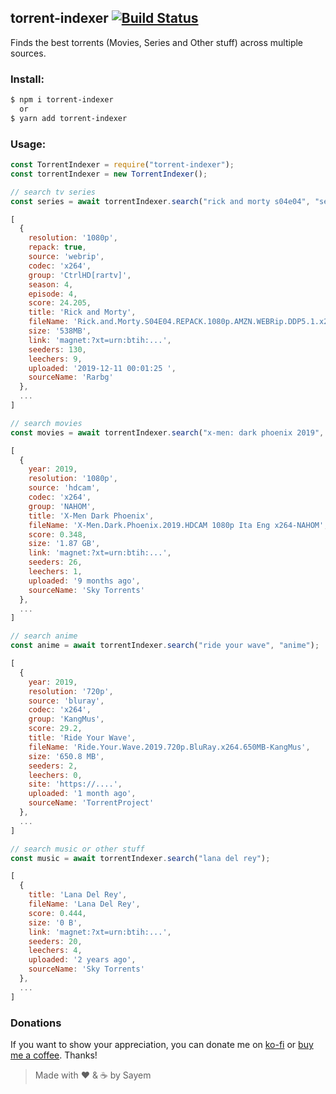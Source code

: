 ## torrent-indexer [![Build Status](https://travis-ci.org/sayem314/torrent-indexer.svg?branch=master)](https://travis-ci.org/sayem314/torrent-indexer)

Finds the best torrents (Movies, Series and Other stuff) across multiple sources.

### Install:

```bash
$ npm i torrent-indexer
  or
$ yarn add torrent-indexer
```

### Usage:

```js
const TorrentIndexer = require("torrent-indexer");
const torrentIndexer = new TorrentIndexer();
```

```js
// search tv series
const series = await torrentIndexer.search("rick and morty s04e04", "series");

[
  {
    resolution: '1080p',
    repack: true,
    source: 'webrip',
    codec: 'x264',
    group: 'CtrlHD[rartv]',
    season: 4,
    episode: 4,
    score: 24.205,
    title: 'Rick and Morty',
    fileName: 'Rick.and.Morty.S04E04.REPACK.1080p.AMZN.WEBRip.DDP5.1.x264-CtrlHD[rartv]',
    size: '538MB',
    link: 'magnet:?xt=urn:btih:...',
    seeders: 130,
    leechers: 9,
    uploaded: '2019-12-11 00:01:25 ',
    sourceName: 'Rarbg'
  },
  ...
]
```

```js
// search movies
const movies = await torrentIndexer.search("x-men: dark phoenix 2019", "movie");

[
  {
    year: 2019,
    resolution: '1080p',
    source: 'hdcam',
    codec: 'x264',
    group: 'NAHOM',
    title: 'X-Men Dark Phoenix',
    fileName: 'X-Men.Dark.Phoenix.2019.HDCAM 1080p Ita Eng x264-NAHOM',
    score: 0.348,
    size: '1.87 GB',
    link: 'magnet:?xt=urn:btih:...',
    seeders: 26,
    leechers: 1,
    uploaded: '9 months ago',
    sourceName: 'Sky Torrents'
  },
  ...
]
```

```js
// search anime
const anime = await torrentIndexer.search("ride your wave", "anime");

[
  {
    year: 2019,
    resolution: '720p',
    source: 'bluray',
    codec: 'x264',
    group: 'KangMus',
    score: 29.2,
    title: 'Ride Your Wave',
    fileName: 'Ride.Your.Wave.2019.720p.BluRay.x264.650MB-KangMus',
    size: '650.8 MB',
    seeders: 2,
    leechers: 0,
    site: 'https://....',
    uploaded: '1 month ago',
    sourceName: 'TorrentProject'
  },
  ...
]
```

```js
// search music or other stuff
const music = await torrentIndexer.search("lana del rey");

[
  {
    title: 'Lana Del Rey',
    fileName: 'Lana Del Rey',
    score: 0.444,
    size: '0 B',
    link: 'magnet:?xt=urn:btih:...',
    seeders: 20,
    leechers: 4,
    uploaded: '2 years ago',
    sourceName: 'Sky Torrents'
  },
  ...
]
```

### Donations

If you want to show your appreciation, you can donate me on [ko-fi](https://ko-fi.com/Z8Z5KDA6) or [buy me a coffee](https://www.buymeacoffee.com/sayem). Thanks!

> Made with :heart: & :coffee: by Sayem
